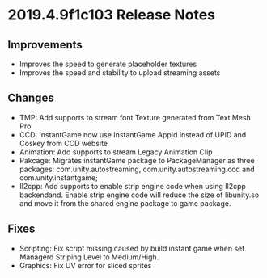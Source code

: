 ﻿# 2019.4.9f1c103 Release Notes
## Improvements
 * Improves the speed to generate placeholder textures
 * Improves the speed and stability to upload streaming assets
 
## Changes
 * TMP: Add supports to stream font Texture generated from Text Mesh Pro
 * CCD: InstantGame now use InstantGame AppId instead of UPID and Coskey from CCD website
 * Animation: Add supports to stream Legacy Animation Clip
 * Pakcage: Migrates instantGame package to PackageManager as three packages: com.unity.autostreaming, com.unity.autostreaming.ccd and com.unity.instantgame;
 * Il2cpp: Add supports to enable strip engine code when using Il2cpp backendand. Enable strip engine code will reduce the size of libunity.so and move it from the shared engine package to game package. 

## Fixes
 * Scripting: Fix script missing caused by build instant game when set Managerd Striping Level to Medium/High.
 * Graphics: Fix UV error for sliced sprites
